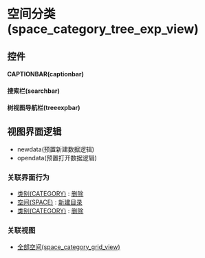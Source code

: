 # 空间分类(space_category_tree_exp_view)  <!-- {docsify-ignore-all} -->



## 控件
#### CAPTIONBAR(captionbar)
#### 搜索栏(searchbar)
#### 树视图导航栏(treeexpbar)

## 视图界面逻辑
  * newdata(预置新建数据逻辑)
  * opendata(预置打开数据逻辑)


### 关联界面行为
  * [类别(CATEGORY)](module/Base/category) : [删除](module/Base/category#界面行为)
  * [空间(SPACE)](module/Wiki/space) : [新建目录](module/Wiki/space#界面行为)
  * [类别(CATEGORY)](module/Base/category) : [删除](module/Base/category#界面行为)

### 关联视图
  * [全部空间(space_category_grid_view)](app/view/space_category_grid_view)

<script>
 const { createApp } = Vue
  createApp({
    data() {
      return {

      }
    }
  }).use(ElementPlus).mount('#app')
</script>